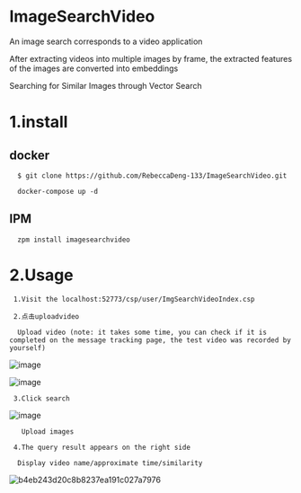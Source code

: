 # ImageSearchVideo

An image search corresponds to a video application

After extracting videos into multiple images by frame, the extracted features of the images are converted into embeddings

Searching for Similar Images through Vector Search

# 1.install

   ## docker
   
      $ git clone https://github.com/RebeccaDeng-133/ImageSearchVideo.git
      
      docker-compose up -d
      
   ## IPM
   
      zpm install imagesearchvideo
      
# 2.Usage

     1.Visit the localhost:52773/csp/user/ImgSearchVideoIndex.csp

     2.点击uploadvideo
     
      Upload video (note: it takes some time, you can check if it is completed on the message tracking page, the test video was recorded by yourself)

  ![image](https://github.com/MJQ-jh/ImageSearchVideo/assets/71477062/bd7c6148-516d-4f59-b0e0-a290467610b7)

  ![image](https://github.com/MJQ-jh/ImageSearchVideo/assets/71477062/c09fe6e2-45c7-4695-8b0a-984a3ed8b0cc)


     3.Click search

  ![image](https://github.com/MJQ-jh/ImageSearchVideo/assets/71477062/98dd33b5-c455-48e7-91ba-de19622cd2cd)

       Upload images
       
     4.The query result appears on the right side
     
      Display video name/approximate time/similarity
       
![b4eb243d20c8b8237ea191c027a7976](https://github.com/MJQ-jh/ImageSearchVideo/assets/71477062/7cc7d457-cf19-4d91-8c49-1df4d03631ae)


